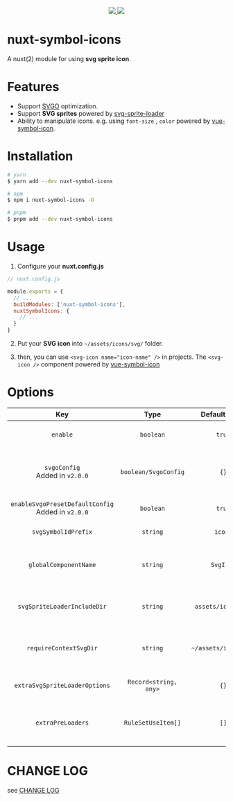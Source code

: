 
<p align="center">
  <a href="https://www.npmjs.org/package/nuxt-symbol-icons">
    <img src="https://img.shields.io/npm/v/nuxt-symbol-icons.svg">
  </a>
  <a href="https://npmcharts.com/compare/nuxt-symbol-icons?minimal=true">
    <img src="https://img.shields.io/npm/dm/nuxt-symbol-icons.svg">
  </a>
  <br>
</p>


# nuxt-symbol-icons

A nuxt(2) module for using **svg sprite icon**.

# Features

- Support [SVGO](https://github.com/svg/svgo) optimization.
- Support **SVG sprites** powered by [svg-sprite-loader](https://github.com/JetBrains/svg-sprite-loader)
- Ability to manipulate icons. e.g. using `font-size` , `color` powered by [vue-symbol-icon](https://github.com/yisibell/vue-symbol-icon).

# Installation

```bash
# yarn
$ yarn add --dev nuxt-symbol-icons

# npm 
$ npm i nuxt-symbol-icons -D

# pnpm
$ pnpm add --dev nuxt-symbol-icons
```

# Usage

1. Configure your **nuxt.config.js**

```js
// nuxt.config.js

module.exports = {
  // ...
  buildModules: ['nuxt-symbol-icons'],
  nuxtSymbolIcons: {
    // ...
  }
}
```

2. Put your **SVG icon** into `~/assets/icons/svg/` folder.

3. then, you can use `<svg-icon name="icon-name" />` in projects. The `<svg-icon />` component powered by [vue-symbol-icon](https://github.com/yisibell/vue-symbol-icon)


# Options

| Key | Type | Default value | Description |
| :---: | :---: | :---: | :---: |
| `enable` | `boolean` | `true` | Whether to enable **nuxt-symbol-icons** |
| `svgoConfig` <br /> Added in `v2.0.0` | `boolean/SvgoConfig` | `{}` | Define configuration of **SVGO**, if set to `false`, will disable **SVGO**. |
| `enableSvgoPresetDefaultConfig` <br /> Added in `v2.0.0` | `boolean` | `true` | Whether to add `preset-default` config for **SVGO** |
| `svgSymbolIdPrefix` | `string` | `icon-` | Define the SVG symbol id prefix. |
| `globalComponentName` | `string` | `SvgIcon` | Define the global component name of `vue-symbol-icon`. |
| `svgSpriteLoaderIncludeDir` | `string` | `assets/icons/svg` | Define the include folder for **svg-sprite-loader**. |
| `requireContextSvgDir` | `string` | `~/assets/icons/svg` | Define the SVG icons folder for **Batch imports** via `require.context`. |
| `extraSvgSpriteLoaderOptions` | `Record<string, any>` | `{}` | Configure extra options for [svg-sprite-loader](https://github.com/JetBrains/svg-sprite-loader). |
| `extraPreLoaders` | `RuleSetUseItem[]` | `[]` |  Use some other loaders before **svg-sprite-loader** processes **SVG**. |

# CHANGE LOG

see [CHANGE LOG](./CHANGELOG.md)